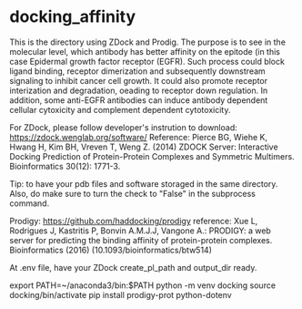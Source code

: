 # docking_affinity
This is the directory using ZDock and Prodig. The purpose is to see in the molecular level, which antibody has better affinity on the epitode (in this case Epidermal growth factor receptor (EGFR). Such process could block ligand binding, receptor dimerization and subsequently downstream signaling to inhibit cancer cell growth. It could also promote receptor interization and degradation, oeading to receptor down regulation. In addition, some anti-EGFR antibodies can induce antibody dependent cellular cytoxicity and complement dependent cytotoxicity. 

For ZDock, please follow developer's instrution to download:
https://zdock.wenglab.org/software/
Reference: Pierce BG, Wiehe K, Hwang H, Kim BH, Vreven T, Weng Z. (2014) ZDOCK Server: Interactive Docking Prediction of Protein-Protein Complexes and Symmetric Multimers. Bioinformatics 30(12): 1771-3.

Tip: to have your pdb files and software storaged in the same directory. Also, do make sure to turn the check to "False" in the subprocess command.

Prodigy:
https://github.com/haddocking/prodigy
reference: Xue L, Rodrigues J, Kastritis P, Bonvin A.M.J.J, Vangone A.: PRODIGY: a web server for predicting the binding affinity of protein-protein complexes. Bioinformatics (2016) (10.1093/bioinformatics/btw514)

At .env file, have your ZDock create_pl_path and output_dir ready.

export PATH=~/anaconda3/bin:$PATH
python -m venv docking
source docking/bin/activate
pip install prodigy-prot python-dotenv

